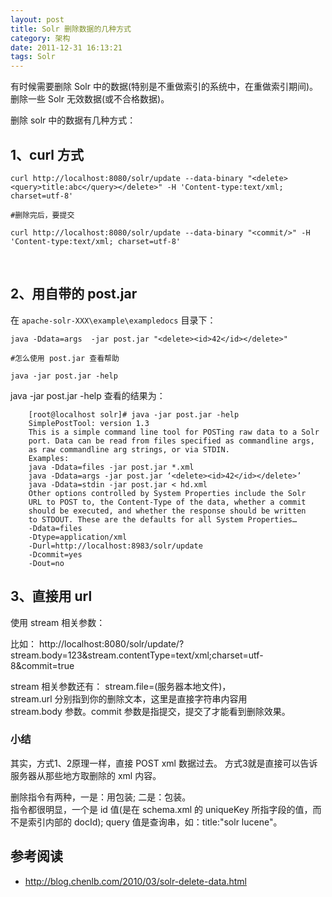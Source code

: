 ```yaml
---
layout: post
title: Solr 删除数据的几种方式
category: 架构
date: 2011-12-31 16:13:21
tags: Solr
---
```



有时候需要删除 Solr 中的数据(特别是不重做索引的系统中，在重做索引期间)。删除一些 Solr 无效数据(或不合格数据)。

删除 solr 中的数据有几种方式：

## 1、curl 方式


    curl http://localhost:8080/solr/update --data-binary "<delete><query>title:abc</query></delete>" -H 'Content-type:text/xml; charset=utf-8'  

    #删除完后，要提交  

    curl http://localhost:8080/solr/update --data-binary "<commit/>" -H 'Content-type:text/xml; charset=utf-8'

 

## 2、用自带的 post.jar

在 `apache-solr-XXX\example\exampledocs` 目录下：


    java -Ddata=args  -jar post.jar "<delete><id>42</id></delete>"  

    #怎么使用 post.jar 查看帮助  

    java -jar post.jar -help

 java -jar post.jar -help 查看的结果为：

```
    [root@localhost solr]# java -jar post.jar -help
    SimplePostTool: version 1.3
    This is a simple command line tool for POSTing raw data to a Solr
    port. Data can be read from files specified as commandline args,
    as raw commandline arg strings, or via STDIN.
    Examples:
    java -Ddata=files -jar post.jar *.xml
    java -Ddata=args -jar post.jar ‘<delete><id>42</id></delete>’
    java -Ddata=stdin -jar post.jar < hd.xml
    Other options controlled by System Properties include the Solr
    URL to POST to, the Content-Type of the data, whether a commit
    should be executed, and whether the response should be written
    to STDOUT. These are the defaults for all System Properties…
    -Ddata=files
    -Dtype=application/xml
    -Durl=http://localhost:8983/solr/update
    -Dcommit=yes
    -Dout=no
```

## 3、直接用 url
使用 stream 相关参数：

比如： http://localhost:8080/solr/update/?stream.body=123&stream.contentType=text/xml;charset=utf-8&commit=true

stream 相关参数还有：
stream.file=(服务器本地文件)，  
stream.url 分别指到你的删除文本，这里是直接字符串内容用   
stream.body 参数。commit 参数是指提交，提交了才能看到删除效果。   

### 小结

其实，方式1、2原理一样，直接 POST xml 数据过去。
方式3就是直接可以告诉服务器从那些地方取删除的 xml 内容。   

删除指令有两种，一是：用包装;  二是：包装。  
指令都很明显，一个是 id 值(是在 schema.xml 的 uniqueKey 所指字段的值，而不是索引内部的 docId);
query 值是查询串，如：title:"solr lucene"。  

## 参考阅读
  * http://blog.chenlb.com/2010/03/solr-delete-data.html
